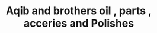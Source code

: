 ---
title: "Aqib and brothers oil , parts , acceries and Polishes"
url: /karachi/aqib-and-brothers-oil-parts-acceries-and-polishes/
shop: Autoteile
---